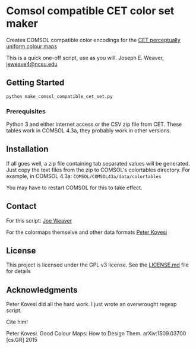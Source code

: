# Comsol compatible CET color set maker

Creates COMSOL compatible color encodings for the [CET perceptually uniform
colour maps](http://peterkovesi.com/projects/colourmaps/)

This is a quick one-off script, use as you will.
Joseph E. Weaver, jeweave4@ncsu.edu 


## Getting Started

`python make_comsol_compatible_cet_set.py`

### Prerequisites

Python 3 and either internet access or the CSV zip file from CET.
These tables work in COMSOL 4.3a, they probably work in other versions.

## Installation
If all goes well, a zip file containing tab separated values will be generated.
Just copy the text files from the zip to COMSOL's colortables directory.
For example, in COMSOL 4.3a:
`COMSOL/COMSOL43a/data/colortables`

You may have to restart COMSOL for this to take effect.

## Contact
For this script:
[Joe Weaver](jeweave4@ncsu.edu)

For the colormaps themselve and other data formats
[Peter Kovesi](peter.kovesi@uwa.edu.au)

## License

This project is licensed under the GPL v3 license. 
See the [LICENSE.md](LICENSE.md) file for details

## Acknowledgments
Peter Kovesi did all the hard work. I just wrote an overwrought regexp script.

Cite him!

Peter Kovesi. Good Colour Maps: How to Design Them.
arXiv:1509.03700 [cs.GR] 2015